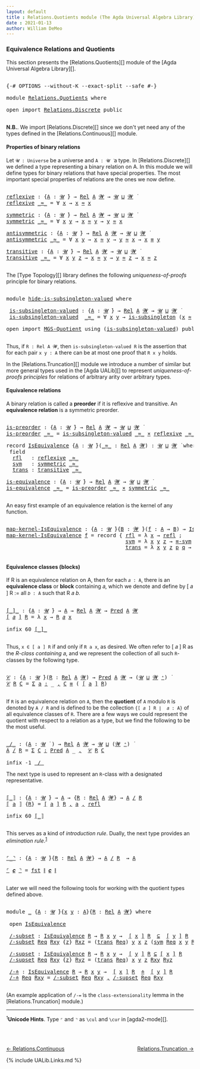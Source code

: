 ```yaml
---
layout: default
title : Relations.Quotients module (The Agda Universal Algebra Library)
date : 2021-01-13
author: William DeMeo
---
```


### <a id="equivalence-relations-and-quotients">Equivalence Relations and Quotients</a>

This section presents the [Relations.Quotients][] module of the [Agda Universal Algebra Library][].

<pre class="Agda">

<a id="342" class="Symbol">{-#</a> <a id="346" class="Keyword">OPTIONS</a> <a id="354" class="Pragma">--without-K</a> <a id="366" class="Pragma">--exact-split</a> <a id="380" class="Pragma">--safe</a> <a id="387" class="Symbol">#-}</a>

<a id="392" class="Keyword">module</a> <a id="399" href="Relations.Quotients.html" class="Module">Relations.Quotients</a> <a id="419" class="Keyword">where</a>

<a id="426" class="Keyword">open</a> <a id="431" class="Keyword">import</a> <a id="438" href="Relations.Discrete.html" class="Module">Relations.Discrete</a> <a id="457" class="Keyword">public</a>

</pre>

**N.B.**. We import [Relations.Discrete][] since we don't yet need any of the types defined in the [Relations.Continuous][] module.


#### <a id="properties-of-binary-relations">Properties of binary relations</a>

Let `𝓤 : Universe` be a universe and `A : 𝓤 ̇` a type.  In [Relations.Discrete][] we defined a type representing a binary relation on A.  In this module we will define types for binary relations that have special properties. The most important special properties of relations are the ones we now define.

<pre class="Agda">

<a id="reflexive"></a><a id="1010" href="Relations.Quotients.html#1010" class="Function">reflexive</a> <a id="1020" class="Symbol">:</a> <a id="1022" class="Symbol">{</a><a id="1023" href="Relations.Quotients.html#1023" class="Bound">A</a> <a id="1025" class="Symbol">:</a> <a id="1027" href="Universes.html#260" class="Generalizable">𝓤</a> <a id="1029" href="Universes.html#403" class="Function Operator">̇</a><a id="1030" class="Symbol">}</a> <a id="1032" class="Symbol">→</a> <a id="1034" href="Relations.Discrete.html#6780" class="Function">Rel</a> <a id="1038" href="Relations.Quotients.html#1023" class="Bound">A</a> <a id="1040" href="Universes.html#264" class="Generalizable">𝓦</a> <a id="1042" class="Symbol">→</a> <a id="1044" href="Universes.html#260" class="Generalizable">𝓤</a> <a id="1046" href="Agda.Primitive.html#636" class="Primitive Operator">⊔</a> <a id="1048" href="Universes.html#264" class="Generalizable">𝓦</a> <a id="1050" href="Universes.html#403" class="Function Operator">̇</a>
<a id="1052" href="Relations.Quotients.html#1010" class="Function">reflexive</a> <a id="1062" href="Relations.Quotients.html#1062" class="Bound Operator">_≈_</a> <a id="1066" class="Symbol">=</a> <a id="1068" class="Symbol">∀</a> <a id="1070" href="Relations.Quotients.html#1070" class="Bound">x</a> <a id="1072" class="Symbol">→</a> <a id="1074" href="Relations.Quotients.html#1070" class="Bound">x</a> <a id="1076" href="Relations.Quotients.html#1062" class="Bound Operator">≈</a> <a id="1078" href="Relations.Quotients.html#1070" class="Bound">x</a>

<a id="symmetric"></a><a id="1081" href="Relations.Quotients.html#1081" class="Function">symmetric</a> <a id="1091" class="Symbol">:</a> <a id="1093" class="Symbol">{</a><a id="1094" href="Relations.Quotients.html#1094" class="Bound">A</a> <a id="1096" class="Symbol">:</a> <a id="1098" href="Universes.html#260" class="Generalizable">𝓤</a> <a id="1100" href="Universes.html#403" class="Function Operator">̇</a><a id="1101" class="Symbol">}</a> <a id="1103" class="Symbol">→</a> <a id="1105" href="Relations.Discrete.html#6780" class="Function">Rel</a> <a id="1109" href="Relations.Quotients.html#1094" class="Bound">A</a> <a id="1111" href="Universes.html#264" class="Generalizable">𝓦</a> <a id="1113" class="Symbol">→</a> <a id="1115" href="Universes.html#260" class="Generalizable">𝓤</a> <a id="1117" href="Agda.Primitive.html#636" class="Primitive Operator">⊔</a> <a id="1119" href="Universes.html#264" class="Generalizable">𝓦</a> <a id="1121" href="Universes.html#403" class="Function Operator">̇</a>
<a id="1123" href="Relations.Quotients.html#1081" class="Function">symmetric</a> <a id="1133" href="Relations.Quotients.html#1133" class="Bound Operator">_≈_</a> <a id="1137" class="Symbol">=</a> <a id="1139" class="Symbol">∀</a> <a id="1141" href="Relations.Quotients.html#1141" class="Bound">x</a> <a id="1143" href="Relations.Quotients.html#1143" class="Bound">y</a> <a id="1145" class="Symbol">→</a> <a id="1147" href="Relations.Quotients.html#1141" class="Bound">x</a> <a id="1149" href="Relations.Quotients.html#1133" class="Bound Operator">≈</a> <a id="1151" href="Relations.Quotients.html#1143" class="Bound">y</a> <a id="1153" class="Symbol">→</a> <a id="1155" href="Relations.Quotients.html#1143" class="Bound">y</a> <a id="1157" href="Relations.Quotients.html#1133" class="Bound Operator">≈</a> <a id="1159" href="Relations.Quotients.html#1141" class="Bound">x</a>

<a id="antisymmetric"></a><a id="1162" href="Relations.Quotients.html#1162" class="Function">antisymmetric</a> <a id="1176" class="Symbol">:</a> <a id="1178" class="Symbol">{</a><a id="1179" href="Relations.Quotients.html#1179" class="Bound">A</a> <a id="1181" class="Symbol">:</a> <a id="1183" href="Universes.html#260" class="Generalizable">𝓤</a> <a id="1185" href="Universes.html#403" class="Function Operator">̇</a><a id="1186" class="Symbol">}</a> <a id="1188" class="Symbol">→</a> <a id="1190" href="Relations.Discrete.html#6780" class="Function">Rel</a> <a id="1194" href="Relations.Quotients.html#1179" class="Bound">A</a> <a id="1196" href="Universes.html#264" class="Generalizable">𝓦</a> <a id="1198" class="Symbol">→</a> <a id="1200" href="Universes.html#260" class="Generalizable">𝓤</a> <a id="1202" href="Agda.Primitive.html#636" class="Primitive Operator">⊔</a> <a id="1204" href="Universes.html#264" class="Generalizable">𝓦</a> <a id="1206" href="Universes.html#403" class="Function Operator">̇</a>
<a id="1208" href="Relations.Quotients.html#1162" class="Function">antisymmetric</a> <a id="1222" href="Relations.Quotients.html#1222" class="Bound Operator">_≈_</a> <a id="1226" class="Symbol">=</a> <a id="1228" class="Symbol">∀</a> <a id="1230" href="Relations.Quotients.html#1230" class="Bound">x</a> <a id="1232" href="Relations.Quotients.html#1232" class="Bound">y</a> <a id="1234" class="Symbol">→</a> <a id="1236" href="Relations.Quotients.html#1230" class="Bound">x</a> <a id="1238" href="Relations.Quotients.html#1222" class="Bound Operator">≈</a> <a id="1240" href="Relations.Quotients.html#1232" class="Bound">y</a> <a id="1242" class="Symbol">→</a> <a id="1244" href="Relations.Quotients.html#1232" class="Bound">y</a> <a id="1246" href="Relations.Quotients.html#1222" class="Bound Operator">≈</a> <a id="1248" href="Relations.Quotients.html#1230" class="Bound">x</a> <a id="1250" class="Symbol">→</a> <a id="1252" href="Relations.Quotients.html#1230" class="Bound">x</a> <a id="1254" href="Overture.Equality.html#2389" class="Datatype Operator">≡</a> <a id="1256" href="Relations.Quotients.html#1232" class="Bound">y</a>

<a id="transitive"></a><a id="1259" href="Relations.Quotients.html#1259" class="Function">transitive</a> <a id="1270" class="Symbol">:</a> <a id="1272" class="Symbol">{</a><a id="1273" href="Relations.Quotients.html#1273" class="Bound">A</a> <a id="1275" class="Symbol">:</a> <a id="1277" href="Universes.html#260" class="Generalizable">𝓤</a> <a id="1279" href="Universes.html#403" class="Function Operator">̇</a><a id="1280" class="Symbol">}</a> <a id="1282" class="Symbol">→</a> <a id="1284" href="Relations.Discrete.html#6780" class="Function">Rel</a> <a id="1288" href="Relations.Quotients.html#1273" class="Bound">A</a> <a id="1290" href="Universes.html#264" class="Generalizable">𝓦</a> <a id="1292" class="Symbol">→</a> <a id="1294" href="Universes.html#260" class="Generalizable">𝓤</a> <a id="1296" href="Agda.Primitive.html#636" class="Primitive Operator">⊔</a> <a id="1298" href="Universes.html#264" class="Generalizable">𝓦</a> <a id="1300" href="Universes.html#403" class="Function Operator">̇</a>
<a id="1302" href="Relations.Quotients.html#1259" class="Function">transitive</a> <a id="1313" href="Relations.Quotients.html#1313" class="Bound Operator">_≈_</a> <a id="1317" class="Symbol">=</a> <a id="1319" class="Symbol">∀</a> <a id="1321" href="Relations.Quotients.html#1321" class="Bound">x</a> <a id="1323" href="Relations.Quotients.html#1323" class="Bound">y</a> <a id="1325" href="Relations.Quotients.html#1325" class="Bound">z</a> <a id="1327" class="Symbol">→</a> <a id="1329" href="Relations.Quotients.html#1321" class="Bound">x</a> <a id="1331" href="Relations.Quotients.html#1313" class="Bound Operator">≈</a> <a id="1333" href="Relations.Quotients.html#1323" class="Bound">y</a> <a id="1335" class="Symbol">→</a> <a id="1337" href="Relations.Quotients.html#1323" class="Bound">y</a> <a id="1339" href="Relations.Quotients.html#1313" class="Bound Operator">≈</a> <a id="1341" href="Relations.Quotients.html#1325" class="Bound">z</a> <a id="1343" class="Symbol">→</a> <a id="1345" href="Relations.Quotients.html#1321" class="Bound">x</a> <a id="1347" href="Relations.Quotients.html#1313" class="Bound Operator">≈</a> <a id="1349" href="Relations.Quotients.html#1325" class="Bound">z</a>

</pre>

The [Type Topology][] library defines the following *uniqueness-of-proofs* principle for binary relations.

<pre class="Agda">

<a id="1486" class="Keyword">module</a> <a id="hide-is-subsingleton-valued"></a><a id="1493" href="Relations.Quotients.html#1493" class="Module">hide-is-subsingleton-valued</a> <a id="1521" class="Keyword">where</a>

 <a id="hide-is-subsingleton-valued.is-subsingleton-valued"></a><a id="1529" href="Relations.Quotients.html#1529" class="Function">is-subsingleton-valued</a> <a id="1552" class="Symbol">:</a> <a id="1554" class="Symbol">{</a><a id="1555" href="Relations.Quotients.html#1555" class="Bound">A</a> <a id="1557" class="Symbol">:</a> <a id="1559" href="Universes.html#260" class="Generalizable">𝓤</a> <a id="1561" href="Universes.html#403" class="Function Operator">̇</a><a id="1562" class="Symbol">}</a> <a id="1564" class="Symbol">→</a> <a id="1566" href="Relations.Discrete.html#6780" class="Function">Rel</a> <a id="1570" href="Relations.Quotients.html#1555" class="Bound">A</a> <a id="1572" href="Universes.html#264" class="Generalizable">𝓦</a> <a id="1574" class="Symbol">→</a> <a id="1576" href="Universes.html#260" class="Generalizable">𝓤</a> <a id="1578" href="Agda.Primitive.html#636" class="Primitive Operator">⊔</a> <a id="1580" href="Universes.html#264" class="Generalizable">𝓦</a> <a id="1582" href="Universes.html#403" class="Function Operator">̇</a>
 <a id="1585" href="Relations.Quotients.html#1529" class="Function">is-subsingleton-valued</a>  <a id="1609" href="Relations.Quotients.html#1609" class="Bound Operator">_≈_</a> <a id="1613" class="Symbol">=</a> <a id="1615" class="Symbol">∀</a> <a id="1617" href="Relations.Quotients.html#1617" class="Bound">x</a> <a id="1619" href="Relations.Quotients.html#1619" class="Bound">y</a> <a id="1621" class="Symbol">→</a> <a id="1623" href="MGS-Basic-UF.html#743" class="Function">is-subsingleton</a> <a id="1639" class="Symbol">(</a><a id="1640" href="Relations.Quotients.html#1617" class="Bound">x</a> <a id="1642" href="Relations.Quotients.html#1609" class="Bound Operator">≈</a> <a id="1644" href="Relations.Quotients.html#1619" class="Bound">y</a><a id="1645" class="Symbol">)</a>

<a id="1648" class="Keyword">open</a> <a id="1653" class="Keyword">import</a> <a id="1660" href="MGS-Quotient.html" class="Module">MGS-Quotient</a> <a id="1673" class="Keyword">using</a> <a id="1679" class="Symbol">(</a><a id="1680" href="MGS-Quotient.html#398" class="Function">is-subsingleton-valued</a><a id="1702" class="Symbol">)</a> <a id="1704" class="Keyword">public</a>

</pre>

Thus, if `R : Rel A 𝓦`, then `is-subsingleton-valued R` is the assertion that for each pair `x y : A` there can be at most one proof that `R x y` holds.

In the [Relations.Truncation][] module we introduce a number of similar but more general types used in the [Agda UALib][] to represent *uniqueness-of-proofs principles* for relations of arbitrary arity over arbitrary types.


#### <a id="equivalence-classes">Equivalence relations</a>

A binary relation is called a **preorder** if it is reflexive and transitive. An **equivalence relation** is a symmetric preorder.


<pre class="Agda">

<a id="is-preorder"></a><a id="2311" href="Relations.Quotients.html#2311" class="Function">is-preorder</a> <a id="2323" class="Symbol">:</a> <a id="2325" class="Symbol">{</a><a id="2326" href="Relations.Quotients.html#2326" class="Bound">A</a> <a id="2328" class="Symbol">:</a> <a id="2330" href="Universes.html#260" class="Generalizable">𝓤</a> <a id="2332" href="Universes.html#403" class="Function Operator">̇</a><a id="2333" class="Symbol">}</a> <a id="2335" class="Symbol">→</a> <a id="2337" href="Relations.Discrete.html#6780" class="Function">Rel</a> <a id="2341" href="Relations.Quotients.html#2326" class="Bound">A</a> <a id="2343" href="Universes.html#264" class="Generalizable">𝓦</a> <a id="2345" class="Symbol">→</a> <a id="2347" href="Universes.html#260" class="Generalizable">𝓤</a> <a id="2349" href="Agda.Primitive.html#636" class="Primitive Operator">⊔</a> <a id="2351" href="Universes.html#264" class="Generalizable">𝓦</a> <a id="2353" href="Universes.html#403" class="Function Operator">̇</a>
<a id="2355" href="Relations.Quotients.html#2311" class="Function">is-preorder</a> <a id="2367" href="Relations.Quotients.html#2367" class="Bound Operator">_≈_</a> <a id="2371" class="Symbol">=</a> <a id="2373" href="MGS-Quotient.html#398" class="Function">is-subsingleton-valued</a> <a id="2396" href="Relations.Quotients.html#2367" class="Bound Operator">_≈_</a> <a id="2400" href="MGS-MLTT.html#3515" class="Function Operator">×</a> <a id="2402" href="Relations.Quotients.html#1010" class="Function">reflexive</a> <a id="2412" href="Relations.Quotients.html#2367" class="Bound Operator">_≈_</a> <a id="2416" href="MGS-MLTT.html#3515" class="Function Operator">×</a> <a id="2418" href="Relations.Quotients.html#1259" class="Function">transitive</a> <a id="2429" href="Relations.Quotients.html#2367" class="Bound Operator">_≈_</a>

<a id="2434" class="Keyword">record</a> <a id="IsEquivalence"></a><a id="2441" href="Relations.Quotients.html#2441" class="Record">IsEquivalence</a> <a id="2455" class="Symbol">{</a><a id="2456" href="Relations.Quotients.html#2456" class="Bound">A</a> <a id="2458" class="Symbol">:</a> <a id="2460" href="Universes.html#260" class="Generalizable">𝓤</a> <a id="2462" href="Universes.html#403" class="Function Operator">̇</a><a id="2463" class="Symbol">}(</a><a id="2465" href="Relations.Quotients.html#2465" class="Bound Operator">_≈_</a> <a id="2469" class="Symbol">:</a> <a id="2471" href="Relations.Discrete.html#6780" class="Function">Rel</a> <a id="2475" href="Relations.Quotients.html#2456" class="Bound">A</a> <a id="2477" href="Universes.html#264" class="Generalizable">𝓦</a><a id="2478" class="Symbol">)</a> <a id="2480" class="Symbol">:</a> <a id="2482" href="Relations.Quotients.html#2460" class="Bound">𝓤</a> <a id="2484" href="Agda.Primitive.html#636" class="Primitive Operator">⊔</a> <a id="2486" href="Relations.Quotients.html#2477" class="Bound">𝓦</a> <a id="2488" href="Universes.html#403" class="Function Operator">̇</a> <a id="2490" class="Keyword">where</a>
 <a id="2497" class="Keyword">field</a>
  <a id="IsEquivalence.rfl"></a><a id="2505" href="Relations.Quotients.html#2505" class="Field">rfl</a>   <a id="2511" class="Symbol">:</a> <a id="2513" href="Relations.Quotients.html#1010" class="Function">reflexive</a> <a id="2523" href="Relations.Quotients.html#2465" class="Bound Operator">_≈_</a>
  <a id="IsEquivalence.sym"></a><a id="2529" href="Relations.Quotients.html#2529" class="Field">sym</a>   <a id="2535" class="Symbol">:</a> <a id="2537" href="Relations.Quotients.html#1081" class="Function">symmetric</a> <a id="2547" href="Relations.Quotients.html#2465" class="Bound Operator">_≈_</a>
  <a id="IsEquivalence.trans"></a><a id="2553" href="Relations.Quotients.html#2553" class="Field">trans</a> <a id="2559" class="Symbol">:</a> <a id="2561" href="Relations.Quotients.html#1259" class="Function">transitive</a> <a id="2572" href="Relations.Quotients.html#2465" class="Bound Operator">_≈_</a>

<a id="is-equivalence"></a><a id="2577" href="Relations.Quotients.html#2577" class="Function">is-equivalence</a> <a id="2592" class="Symbol">:</a> <a id="2594" class="Symbol">{</a><a id="2595" href="Relations.Quotients.html#2595" class="Bound">A</a> <a id="2597" class="Symbol">:</a> <a id="2599" href="Universes.html#260" class="Generalizable">𝓤</a> <a id="2601" href="Universes.html#403" class="Function Operator">̇</a><a id="2602" class="Symbol">}</a> <a id="2604" class="Symbol">→</a> <a id="2606" href="Relations.Discrete.html#6780" class="Function">Rel</a> <a id="2610" href="Relations.Quotients.html#2595" class="Bound">A</a> <a id="2612" href="Universes.html#264" class="Generalizable">𝓦</a> <a id="2614" class="Symbol">→</a> <a id="2616" href="Universes.html#260" class="Generalizable">𝓤</a> <a id="2618" href="Agda.Primitive.html#636" class="Primitive Operator">⊔</a> <a id="2620" href="Universes.html#264" class="Generalizable">𝓦</a> <a id="2622" href="Universes.html#403" class="Function Operator">̇</a>
<a id="2624" href="Relations.Quotients.html#2577" class="Function">is-equivalence</a> <a id="2639" href="Relations.Quotients.html#2639" class="Bound Operator">_≈_</a> <a id="2643" class="Symbol">=</a> <a id="2645" href="Relations.Quotients.html#2311" class="Function">is-preorder</a> <a id="2657" href="Relations.Quotients.html#2639" class="Bound Operator">_≈_</a> <a id="2661" href="MGS-MLTT.html#3515" class="Function Operator">×</a> <a id="2663" href="Relations.Quotients.html#1081" class="Function">symmetric</a> <a id="2673" href="Relations.Quotients.html#2639" class="Bound Operator">_≈_</a>

</pre>

An easy first example of an equivalence relation is the kernel of any function.

<pre class="Agda">

<a id="map-kernel-IsEquivalence"></a><a id="2785" href="Relations.Quotients.html#2785" class="Function">map-kernel-IsEquivalence</a> <a id="2810" class="Symbol">:</a> <a id="2812" class="Symbol">{</a><a id="2813" href="Relations.Quotients.html#2813" class="Bound">A</a> <a id="2815" class="Symbol">:</a> <a id="2817" href="Universes.html#260" class="Generalizable">𝓤</a> <a id="2819" href="Universes.html#403" class="Function Operator">̇</a><a id="2820" class="Symbol">}{</a><a id="2822" href="Relations.Quotients.html#2822" class="Bound">B</a> <a id="2824" class="Symbol">:</a> <a id="2826" href="Universes.html#264" class="Generalizable">𝓦</a> <a id="2828" href="Universes.html#403" class="Function Operator">̇</a><a id="2829" class="Symbol">}(</a><a id="2831" href="Relations.Quotients.html#2831" class="Bound">f</a> <a id="2833" class="Symbol">:</a> <a id="2835" href="Relations.Quotients.html#2813" class="Bound">A</a> <a id="2837" class="Symbol">→</a> <a id="2839" href="Relations.Quotients.html#2822" class="Bound">B</a><a id="2840" class="Symbol">)</a> <a id="2842" class="Symbol">→</a> <a id="2844" href="Relations.Quotients.html#2441" class="Record">IsEquivalence</a> <a id="2858" class="Symbol">(</a><a id="2859" href="Relations.Discrete.html#7316" class="Function">ker</a> <a id="2863" href="Relations.Quotients.html#2831" class="Bound">f</a><a id="2864" class="Symbol">)</a>
<a id="2866" href="Relations.Quotients.html#2785" class="Function">map-kernel-IsEquivalence</a> <a id="2891" href="Relations.Quotients.html#2891" class="Bound">f</a> <a id="2893" class="Symbol">=</a> <a id="2895" class="Keyword">record</a> <a id="2902" class="Symbol">{</a> <a id="2904" href="Relations.Quotients.html#2505" class="Field">rfl</a> <a id="2908" class="Symbol">=</a> <a id="2910" class="Symbol">λ</a> <a id="2912" href="Relations.Quotients.html#2912" class="Bound">x</a> <a id="2914" class="Symbol">→</a> <a id="2916" href="Identity-Type.html#162" class="InductiveConstructor">refl</a> <a id="2921" class="Symbol">;</a>
                                      <a id="2961" href="Relations.Quotients.html#2529" class="Field">sym</a> <a id="2965" class="Symbol">=</a> <a id="2967" class="Symbol">λ</a> <a id="2969" href="Relations.Quotients.html#2969" class="Bound">x</a> <a id="2971" href="Relations.Quotients.html#2971" class="Bound">y</a> <a id="2973" href="Relations.Quotients.html#2973" class="Bound">z</a> <a id="2975" class="Symbol">→</a> <a id="2977" href="Overture.Equality.html#2943" class="Function">≡-sym</a> <a id="2983" href="Relations.Quotients.html#2973" class="Bound">z</a> <a id="2985" class="Symbol">;</a>
                                      <a id="3025" href="Relations.Quotients.html#2553" class="Field">trans</a> <a id="3031" class="Symbol">=</a> <a id="3033" class="Symbol">λ</a> <a id="3035" href="Relations.Quotients.html#3035" class="Bound">x</a> <a id="3037" href="Relations.Quotients.html#3037" class="Bound">y</a> <a id="3039" href="Relations.Quotients.html#3039" class="Bound">z</a> <a id="3041" href="Relations.Quotients.html#3041" class="Bound">p</a> <a id="3043" href="Relations.Quotients.html#3043" class="Bound">q</a> <a id="3045" class="Symbol">→</a> <a id="3047" href="Overture.Equality.html#3102" class="Function">≡-trans</a> <a id="3055" href="Relations.Quotients.html#3041" class="Bound">p</a> <a id="3057" href="Relations.Quotients.html#3043" class="Bound">q</a> <a id="3059" class="Symbol">}</a>

</pre>




#### <a id="equivalence-classes">Equivalence classes (blocks)</a>

If R is an equivalence relation on A, then for each `𝑎 : A`, there is an **equivalence class** or **block** containing 𝑎, which we denote and define by [ 𝑎 ] R := all `𝑏 : A` such that R 𝑎 𝑏.

<pre class="Agda">

<a id="[_]_"></a><a id="3351" href="Relations.Quotients.html#3351" class="Function Operator">[_]_</a> <a id="3356" class="Symbol">:</a> <a id="3358" class="Symbol">{</a><a id="3359" href="Relations.Quotients.html#3359" class="Bound">A</a> <a id="3361" class="Symbol">:</a> <a id="3363" href="Universes.html#260" class="Generalizable">𝓤</a> <a id="3365" href="Universes.html#403" class="Function Operator">̇</a><a id="3366" class="Symbol">}</a> <a id="3368" class="Symbol">→</a> <a id="3370" href="Relations.Quotients.html#3359" class="Bound">A</a> <a id="3372" class="Symbol">→</a> <a id="3374" href="Relations.Discrete.html#6780" class="Function">Rel</a> <a id="3378" href="Relations.Quotients.html#3359" class="Bound">A</a> <a id="3380" href="Universes.html#264" class="Generalizable">𝓦</a> <a id="3382" class="Symbol">→</a> <a id="3384" href="Relations.Discrete.html#1534" class="Function">Pred</a> <a id="3389" href="Relations.Quotients.html#3359" class="Bound">A</a> <a id="3391" href="Universes.html#264" class="Generalizable">𝓦</a>
<a id="3393" href="Relations.Quotients.html#3351" class="Function Operator">[</a> <a id="3395" href="Relations.Quotients.html#3395" class="Bound">𝑎</a> <a id="3397" href="Relations.Quotients.html#3351" class="Function Operator">]</a> <a id="3399" href="Relations.Quotients.html#3399" class="Bound">R</a> <a id="3401" class="Symbol">=</a> <a id="3403" class="Symbol">λ</a> <a id="3405" href="Relations.Quotients.html#3405" class="Bound">x</a> <a id="3407" class="Symbol">→</a> <a id="3409" href="Relations.Quotients.html#3399" class="Bound">R</a> <a id="3411" href="Relations.Quotients.html#3395" class="Bound">𝑎</a> <a id="3413" href="Relations.Quotients.html#3405" class="Bound">x</a>

<a id="3416" class="Keyword">infix</a> <a id="3422" class="Number">60</a> <a id="3425" href="Relations.Quotients.html#3351" class="Function Operator">[_]_</a>

</pre>

Thus, `x ∈ [ a ] R` if and only if `R a x`, as desired.  We often refer to [ 𝑎 ] R as the *R-class containing* 𝑎, and we represent the collection of all such `R`-classes by the following type.

<pre class="Agda">

<a id="𝒞"></a><a id="3651" href="Relations.Quotients.html#3651" class="Function">𝒞</a> <a id="3653" class="Symbol">:</a> <a id="3655" class="Symbol">{</a><a id="3656" href="Relations.Quotients.html#3656" class="Bound">A</a> <a id="3658" class="Symbol">:</a> <a id="3660" href="Universes.html#260" class="Generalizable">𝓤</a> <a id="3662" href="Universes.html#403" class="Function Operator">̇</a><a id="3663" class="Symbol">}(</a><a id="3665" href="Relations.Quotients.html#3665" class="Bound">R</a> <a id="3667" class="Symbol">:</a> <a id="3669" href="Relations.Discrete.html#6780" class="Function">Rel</a> <a id="3673" href="Relations.Quotients.html#3656" class="Bound">A</a> <a id="3675" href="Universes.html#264" class="Generalizable">𝓦</a><a id="3676" class="Symbol">)</a> <a id="3678" class="Symbol">→</a> <a id="3680" href="Relations.Discrete.html#1534" class="Function">Pred</a> <a id="3685" href="Relations.Quotients.html#3656" class="Bound">A</a> <a id="3687" href="Universes.html#264" class="Generalizable">𝓦</a> <a id="3689" class="Symbol">→</a> <a id="3691" class="Symbol">(</a><a id="3692" href="Universes.html#260" class="Generalizable">𝓤</a> <a id="3694" href="Agda.Primitive.html#636" class="Primitive Operator">⊔</a> <a id="3696" href="Universes.html#264" class="Generalizable">𝓦</a> <a id="3698" href="Universes.html#181" class="Primitive Operator">⁺</a><a id="3699" class="Symbol">)</a> <a id="3701" href="Universes.html#403" class="Function Operator">̇</a>
<a id="3703" href="Relations.Quotients.html#3651" class="Function">𝒞</a> <a id="3705" href="Relations.Quotients.html#3705" class="Bound">R</a> <a id="3707" href="Relations.Quotients.html#3707" class="Bound">C</a> <a id="3709" class="Symbol">=</a> <a id="3711" href="MGS-MLTT.html#3074" class="Function">Σ</a> <a id="3713" href="Relations.Quotients.html#3713" class="Bound">a</a> <a id="3715" href="MGS-MLTT.html#3074" class="Function">꞉</a> <a id="3717" class="Symbol">_</a> <a id="3719" href="MGS-MLTT.html#3074" class="Function">,</a> <a id="3721" href="Relations.Quotients.html#3707" class="Bound">C</a> <a id="3723" href="Overture.Equality.html#2389" class="Datatype Operator">≡</a> <a id="3725" class="Symbol">(</a> <a id="3727" href="Relations.Quotients.html#3351" class="Function Operator">[</a> <a id="3729" href="Relations.Quotients.html#3713" class="Bound">a</a> <a id="3731" href="Relations.Quotients.html#3351" class="Function Operator">]</a> <a id="3733" href="Relations.Quotients.html#3705" class="Bound">R</a><a id="3734" class="Symbol">)</a>

</pre>

If `R` is an equivalence relation on `A`, then the **quotient** of `A` modulo `R` is denoted by `A / R` and is defined to be the collection `{[ 𝑎 ] R ∣  𝑎 : A}` of all equivalence classes of `R`. There are a few ways we could represent the quotient with respect to a relation as a type, but we find the following to be the most useful.

<pre class="Agda">

<a id="_/_"></a><a id="4100" href="Relations.Quotients.html#4100" class="Function Operator">_/_</a> <a id="4104" class="Symbol">:</a> <a id="4106" class="Symbol">(</a><a id="4107" href="Relations.Quotients.html#4107" class="Bound">A</a> <a id="4109" class="Symbol">:</a> <a id="4111" href="Universes.html#260" class="Generalizable">𝓤</a> <a id="4113" href="Universes.html#403" class="Function Operator">̇</a> <a id="4115" class="Symbol">)</a> <a id="4117" class="Symbol">→</a> <a id="4119" href="Relations.Discrete.html#6780" class="Function">Rel</a> <a id="4123" href="Relations.Quotients.html#4107" class="Bound">A</a> <a id="4125" href="Universes.html#264" class="Generalizable">𝓦</a> <a id="4127" class="Symbol">→</a> <a id="4129" href="Universes.html#260" class="Generalizable">𝓤</a> <a id="4131" href="Agda.Primitive.html#636" class="Primitive Operator">⊔</a> <a id="4133" class="Symbol">(</a><a id="4134" href="Universes.html#264" class="Generalizable">𝓦</a> <a id="4136" href="Universes.html#181" class="Primitive Operator">⁺</a><a id="4137" class="Symbol">)</a> <a id="4139" href="Universes.html#403" class="Function Operator">̇</a>
<a id="4141" href="Relations.Quotients.html#4141" class="Bound">A</a> <a id="4143" href="Relations.Quotients.html#4100" class="Function Operator">/</a> <a id="4145" href="Relations.Quotients.html#4145" class="Bound">R</a> <a id="4147" class="Symbol">=</a> <a id="4149" href="MGS-MLTT.html#3074" class="Function">Σ</a> <a id="4151" href="Relations.Quotients.html#4151" class="Bound">C</a> <a id="4153" href="MGS-MLTT.html#3074" class="Function">꞉</a> <a id="4155" href="Relations.Discrete.html#1534" class="Function">Pred</a> <a id="4160" href="Relations.Quotients.html#4141" class="Bound">A</a> <a id="4162" class="Symbol">_</a> <a id="4164" href="MGS-MLTT.html#3074" class="Function">,</a>  <a id="4167" href="Relations.Quotients.html#3651" class="Function">𝒞</a> <a id="4169" href="Relations.Quotients.html#4145" class="Bound">R</a> <a id="4171" href="Relations.Quotients.html#4151" class="Bound">C</a>

<a id="4174" class="Keyword">infix</a> <a id="4180" class="Number">-1</a> <a id="4183" href="Relations.Quotients.html#4100" class="Function Operator">_/_</a>
</pre>

The next type is used to represent an `R`-class with a designated representative.

<pre class="Agda">

<a id="⟦_⟧"></a><a id="4296" href="Relations.Quotients.html#4296" class="Function Operator">⟦_⟧</a> <a id="4300" class="Symbol">:</a> <a id="4302" class="Symbol">{</a><a id="4303" href="Relations.Quotients.html#4303" class="Bound">A</a> <a id="4305" class="Symbol">:</a> <a id="4307" href="Universes.html#260" class="Generalizable">𝓤</a> <a id="4309" href="Universes.html#403" class="Function Operator">̇</a><a id="4310" class="Symbol">}</a> <a id="4312" class="Symbol">→</a> <a id="4314" href="Relations.Quotients.html#4303" class="Bound">A</a> <a id="4316" class="Symbol">→</a> <a id="4318" class="Symbol">{</a><a id="4319" href="Relations.Quotients.html#4319" class="Bound">R</a> <a id="4321" class="Symbol">:</a> <a id="4323" href="Relations.Discrete.html#6780" class="Function">Rel</a> <a id="4327" href="Relations.Quotients.html#4303" class="Bound">A</a> <a id="4329" href="Universes.html#264" class="Generalizable">𝓦</a><a id="4330" class="Symbol">}</a> <a id="4332" class="Symbol">→</a> <a id="4334" href="Relations.Quotients.html#4303" class="Bound">A</a> <a id="4336" href="Relations.Quotients.html#4100" class="Function Operator">/</a> <a id="4338" href="Relations.Quotients.html#4319" class="Bound">R</a>
<a id="4340" href="Relations.Quotients.html#4296" class="Function Operator">⟦</a> <a id="4342" href="Relations.Quotients.html#4342" class="Bound">a</a> <a id="4344" href="Relations.Quotients.html#4296" class="Function Operator">⟧</a> <a id="4346" class="Symbol">{</a><a id="4347" href="Relations.Quotients.html#4347" class="Bound">R</a><a id="4348" class="Symbol">}</a> <a id="4350" class="Symbol">=</a> <a id="4352" href="Relations.Quotients.html#3351" class="Function Operator">[</a> <a id="4354" href="Relations.Quotients.html#4342" class="Bound">a</a> <a id="4356" href="Relations.Quotients.html#3351" class="Function Operator">]</a> <a id="4358" href="Relations.Quotients.html#4347" class="Bound">R</a> <a id="4360" href="Overture.Preliminaries.html#13020" class="InductiveConstructor Operator">,</a> <a id="4362" href="Relations.Quotients.html#4342" class="Bound">a</a> <a id="4364" href="Overture.Preliminaries.html#13020" class="InductiveConstructor Operator">,</a> <a id="4366" href="Identity-Type.html#162" class="InductiveConstructor">refl</a>

<a id="4372" class="Keyword">infix</a> <a id="4378" class="Number">60</a> <a id="4381" href="Relations.Quotients.html#4296" class="Function Operator">⟦_⟧</a>

</pre>

This serves as a kind of *introduction rule*.  Dually, the next type provides an *elimination rule*.<sup>[1](Relations.Quotients.html#fn1)</sup>

<pre class="Agda">

<a id="⌜_⌝"></a><a id="4558" href="Relations.Quotients.html#4558" class="Function Operator">⌜_⌝</a> <a id="4562" class="Symbol">:</a> <a id="4564" class="Symbol">{</a><a id="4565" href="Relations.Quotients.html#4565" class="Bound">A</a> <a id="4567" class="Symbol">:</a> <a id="4569" href="Universes.html#260" class="Generalizable">𝓤</a> <a id="4571" href="Universes.html#403" class="Function Operator">̇</a><a id="4572" class="Symbol">}{</a><a id="4574" href="Relations.Quotients.html#4574" class="Bound">R</a> <a id="4576" class="Symbol">:</a> <a id="4578" href="Relations.Discrete.html#6780" class="Function">Rel</a> <a id="4582" href="Relations.Quotients.html#4565" class="Bound">A</a> <a id="4584" href="Universes.html#264" class="Generalizable">𝓦</a><a id="4585" class="Symbol">}</a> <a id="4587" class="Symbol">→</a> <a id="4589" href="Relations.Quotients.html#4565" class="Bound">A</a> <a id="4591" href="Relations.Quotients.html#4100" class="Function Operator">/</a> <a id="4593" href="Relations.Quotients.html#4574" class="Bound">R</a>  <a id="4596" class="Symbol">→</a> <a id="4598" href="Relations.Quotients.html#4565" class="Bound">A</a>

<a id="4601" href="Relations.Quotients.html#4558" class="Function Operator">⌜</a> <a id="4603" href="Relations.Quotients.html#4603" class="Bound">𝒄</a> <a id="4605" href="Relations.Quotients.html#4558" class="Function Operator">⌝</a> <a id="4607" class="Symbol">=</a> <a id="4609" href="Overture.Preliminaries.html#13720" class="Function">fst</a> <a id="4613" href="Overture.Preliminaries.html#13768" class="Function Operator">∥</a> <a id="4615" href="Relations.Quotients.html#4603" class="Bound">𝒄</a> <a id="4617" href="Overture.Preliminaries.html#13768" class="Function Operator">∥</a>

</pre>

Later we will need the following tools for working with the quotient types defined above.

<pre class="Agda">

<a id="4737" class="Keyword">module</a> <a id="4744" href="Relations.Quotients.html#4744" class="Module">_</a> <a id="4746" class="Symbol">{</a><a id="4747" href="Relations.Quotients.html#4747" class="Bound">A</a> <a id="4749" class="Symbol">:</a> <a id="4751" href="Universes.html#260" class="Generalizable">𝓤</a> <a id="4753" href="Universes.html#403" class="Function Operator">̇</a><a id="4754" class="Symbol">}{</a><a id="4756" href="Relations.Quotients.html#4756" class="Bound">x</a> <a id="4758" href="Relations.Quotients.html#4758" class="Bound">y</a> <a id="4760" class="Symbol">:</a> <a id="4762" href="Relations.Quotients.html#4747" class="Bound">A</a><a id="4763" class="Symbol">}{</a><a id="4765" href="Relations.Quotients.html#4765" class="Bound">R</a> <a id="4767" class="Symbol">:</a> <a id="4769" href="Relations.Discrete.html#6780" class="Function">Rel</a> <a id="4773" href="Relations.Quotients.html#4747" class="Bound">A</a> <a id="4775" href="Universes.html#264" class="Generalizable">𝓦</a><a id="4776" class="Symbol">}</a> <a id="4778" class="Keyword">where</a>

 <a id="4786" class="Keyword">open</a> <a id="4791" href="Relations.Quotients.html#2441" class="Module">IsEquivalence</a>

 <a id="4807" href="Relations.Quotients.html#4807" class="Function">/-subset</a> <a id="4816" class="Symbol">:</a> <a id="4818" href="Relations.Quotients.html#2441" class="Record">IsEquivalence</a> <a id="4832" href="Relations.Quotients.html#4765" class="Bound">R</a> <a id="4834" class="Symbol">→</a> <a id="4836" href="Relations.Quotients.html#4765" class="Bound">R</a> <a id="4838" href="Relations.Quotients.html#4756" class="Bound">x</a> <a id="4840" href="Relations.Quotients.html#4758" class="Bound">y</a> <a id="4842" class="Symbol">→</a>  <a id="4845" href="Relations.Quotients.html#3351" class="Function Operator">[</a> <a id="4847" href="Relations.Quotients.html#4756" class="Bound">x</a> <a id="4849" href="Relations.Quotients.html#3351" class="Function Operator">]</a> <a id="4851" href="Relations.Quotients.html#4765" class="Bound">R</a>  <a id="4854" href="Relations.Discrete.html#2587" class="Function Operator">⊆</a>  <a id="4857" href="Relations.Quotients.html#3351" class="Function Operator">[</a> <a id="4859" href="Relations.Quotients.html#4758" class="Bound">y</a> <a id="4861" href="Relations.Quotients.html#3351" class="Function Operator">]</a> <a id="4863" href="Relations.Quotients.html#4765" class="Bound">R</a>
 <a id="4866" href="Relations.Quotients.html#4807" class="Function">/-subset</a> <a id="4875" href="Relations.Quotients.html#4875" class="Bound">Req</a> <a id="4879" href="Relations.Quotients.html#4879" class="Bound">Rxy</a> <a id="4883" class="Symbol">{</a><a id="4884" href="Relations.Quotients.html#4884" class="Bound">z</a><a id="4885" class="Symbol">}</a> <a id="4887" href="Relations.Quotients.html#4887" class="Bound">Rxz</a> <a id="4891" class="Symbol">=</a> <a id="4893" class="Symbol">(</a><a id="4894" href="Relations.Quotients.html#2553" class="Field">trans</a> <a id="4900" href="Relations.Quotients.html#4875" class="Bound">Req</a><a id="4903" class="Symbol">)</a> <a id="4905" href="Relations.Quotients.html#4758" class="Bound">y</a> <a id="4907" href="Relations.Quotients.html#4756" class="Bound">x</a> <a id="4909" href="Relations.Quotients.html#4884" class="Bound">z</a> <a id="4911" class="Symbol">(</a><a id="4912" href="Relations.Quotients.html#2529" class="Field">sym</a> <a id="4916" href="Relations.Quotients.html#4875" class="Bound">Req</a> <a id="4920" href="Relations.Quotients.html#4756" class="Bound">x</a> <a id="4922" href="Relations.Quotients.html#4758" class="Bound">y</a> <a id="4924" href="Relations.Quotients.html#4879" class="Bound">Rxy</a><a id="4927" class="Symbol">)</a> <a id="4929" href="Relations.Quotients.html#4887" class="Bound">Rxz</a>

 <a id="4935" href="Relations.Quotients.html#4935" class="Function">/-supset</a> <a id="4944" class="Symbol">:</a> <a id="4946" href="Relations.Quotients.html#2441" class="Record">IsEquivalence</a> <a id="4960" href="Relations.Quotients.html#4765" class="Bound">R</a> <a id="4962" class="Symbol">→</a> <a id="4964" href="Relations.Quotients.html#4765" class="Bound">R</a> <a id="4966" href="Relations.Quotients.html#4756" class="Bound">x</a> <a id="4968" href="Relations.Quotients.html#4758" class="Bound">y</a> <a id="4970" class="Symbol">→</a>  <a id="4973" href="Relations.Quotients.html#3351" class="Function Operator">[</a> <a id="4975" href="Relations.Quotients.html#4758" class="Bound">y</a> <a id="4977" href="Relations.Quotients.html#3351" class="Function Operator">]</a> <a id="4979" href="Relations.Quotients.html#4765" class="Bound">R</a> <a id="4981" href="Relations.Discrete.html#2587" class="Function Operator">⊆</a> <a id="4983" href="Relations.Quotients.html#3351" class="Function Operator">[</a> <a id="4985" href="Relations.Quotients.html#4756" class="Bound">x</a> <a id="4987" href="Relations.Quotients.html#3351" class="Function Operator">]</a> <a id="4989" href="Relations.Quotients.html#4765" class="Bound">R</a>
 <a id="4992" href="Relations.Quotients.html#4935" class="Function">/-supset</a> <a id="5001" href="Relations.Quotients.html#5001" class="Bound">Req</a> <a id="5005" href="Relations.Quotients.html#5005" class="Bound">Rxy</a> <a id="5009" class="Symbol">{</a><a id="5010" href="Relations.Quotients.html#5010" class="Bound">z</a><a id="5011" class="Symbol">}</a> <a id="5013" href="Relations.Quotients.html#5013" class="Bound">Ryz</a> <a id="5017" class="Symbol">=</a> <a id="5019" class="Symbol">(</a><a id="5020" href="Relations.Quotients.html#2553" class="Field">trans</a> <a id="5026" href="Relations.Quotients.html#5001" class="Bound">Req</a><a id="5029" class="Symbol">)</a> <a id="5031" href="Relations.Quotients.html#4756" class="Bound">x</a> <a id="5033" href="Relations.Quotients.html#4758" class="Bound">y</a> <a id="5035" href="Relations.Quotients.html#5010" class="Bound">z</a> <a id="5037" href="Relations.Quotients.html#5005" class="Bound">Rxy</a> <a id="5041" href="Relations.Quotients.html#5013" class="Bound">Ryz</a>

 <a id="5047" href="Relations.Quotients.html#5047" class="Function">/-≐</a> <a id="5051" class="Symbol">:</a> <a id="5053" href="Relations.Quotients.html#2441" class="Record">IsEquivalence</a> <a id="5067" href="Relations.Quotients.html#4765" class="Bound">R</a> <a id="5069" class="Symbol">→</a> <a id="5071" href="Relations.Quotients.html#4765" class="Bound">R</a> <a id="5073" href="Relations.Quotients.html#4756" class="Bound">x</a> <a id="5075" href="Relations.Quotients.html#4758" class="Bound">y</a> <a id="5077" class="Symbol">→</a>  <a id="5080" href="Relations.Quotients.html#3351" class="Function Operator">[</a> <a id="5082" href="Relations.Quotients.html#4756" class="Bound">x</a> <a id="5084" href="Relations.Quotients.html#3351" class="Function Operator">]</a> <a id="5086" href="Relations.Quotients.html#4765" class="Bound">R</a>  <a id="5089" href="Relations.Discrete.html#3265" class="Function Operator">≐</a>  <a id="5092" href="Relations.Quotients.html#3351" class="Function Operator">[</a> <a id="5094" href="Relations.Quotients.html#4758" class="Bound">y</a> <a id="5096" href="Relations.Quotients.html#3351" class="Function Operator">]</a> <a id="5098" href="Relations.Quotients.html#4765" class="Bound">R</a>
 <a id="5101" href="Relations.Quotients.html#5047" class="Function">/-≐</a> <a id="5105" href="Relations.Quotients.html#5105" class="Bound">Req</a> <a id="5109" href="Relations.Quotients.html#5109" class="Bound">Rxy</a> <a id="5113" class="Symbol">=</a> <a id="5115" href="Relations.Quotients.html#4807" class="Function">/-subset</a> <a id="5124" href="Relations.Quotients.html#5105" class="Bound">Req</a> <a id="5128" href="Relations.Quotients.html#5109" class="Bound">Rxy</a> <a id="5132" href="Overture.Preliminaries.html#13020" class="InductiveConstructor Operator">,</a> <a id="5134" href="Relations.Quotients.html#4935" class="Function">/-supset</a> <a id="5143" href="Relations.Quotients.html#5105" class="Bound">Req</a> <a id="5147" href="Relations.Quotients.html#5109" class="Bound">Rxy</a>

</pre>

(An example application of `/-=̇` is the `class-extensionality` lemma in the [Relations.Truncation] module.)

--------------------------------------

<sup>1</sup><span class="footnote" id="fn1">**Unicode Hints**. Type `⌜` and `⌝` as `\cul` and `\cur` in [agda2-mode][].</span>


<br>
<br>


[← Relations.Continuous](Relations.Continuous.html)
<span style="float:right;">[Relations.Truncation →](Relations.Truncation.html)</span>

{% include UALib.Links.md %}


